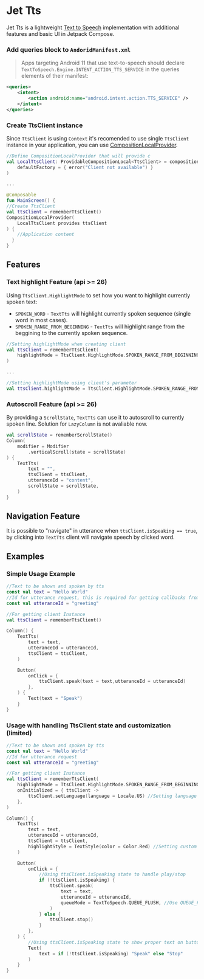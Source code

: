 # Jet Tts

Jet Tts is a lightweight [Text to Speech](https://android-developers.googleblog.com/2009/09/introduction-to-text-to-speech-in.html) implementation with additional features and basic UI in Jetpack Compose.

### Add queries block to `AndoridManifest.xml`

> Apps targeting Android 11 that use text-to-speech should declare
`TextToSpeech.Engine.INTENT_ACTION_TTS_SERVICE` in the queries elements of their manifest:

```xml
<queries>
    <intent>
        <action android:name="android.intent.action.TTS_SERVICE" />
    </intent>
</queries>
```

### Create TtsClient instance
Since `TtsClient` is using `Context` it's recomended to use single `TtsClient` instance in your application, you can use [CompositionLocalProvider](https://developer.android.com/develop/ui/compose/compositionlocal).
```kotlin
//Define CompositionLocalProvider that will provide c
val LocalTtsClient: ProvidableCompositionLocal<TtsClient> = compositionLocalOf(
    defaultFactory = { error("Client not available") }
)

...

@Composable
fun MainScreen() {
//Create TtsClient
val ttsClient = rememberTtsClient()
CompositionLocalProvider(
    LocalTtsClient provides ttsClient
) {
    //Application content
  }
}
```

## Features

### Text highlight Feature (api >= 26)
Using `TtsClient.HighlightMode` to set how you want to highlight currently spoken text:
* `SPOKEN_WORD` - `TextTts` will highlight currently spoken sequence (single word in most cases).
* `SPOKEN_RANGE_FROM_BEGINNING` - `TextTts` will highlight range from the beggining to the currently spoken sequence.

```kotlin
//Setting highlightMode when creating client
val ttsClient = rememberTtsClient(
    highlightMode = TtsClient.HighlightMode.SPOKEN_RANGE_FROM_BEGINNING
)

...

//Setting highlightMode using client's parameter
val ttsClient.highlightMode = TtsClient.HighlightMode.SPOKEN_RANGE_FROM_BEGINNING
```


### Autoscroll Feature (api >= 26)
By providing a `ScrollState`, `TextTts` can use it to autoscroll to currently spoken line. Solution for `LazyColumn` is not avaliable now.

```kotlin
val scrollState = rememberScrollState()
Column(
    modifier = Modifier
        .verticalScroll(state = scrollState)
) {
    TextTts(
        text = "",
        ttsClient = ttsClient,
        utteranceId = "content",
        scrollState = scrollState,
    )
}
```

## Navigation Feature
It is possible to "navigate" in utterance when `ttsClient.isSpeaking == true`, by clicking into `TextTts` client will navigate speech by clicked word.


## Examples


### Simple Usage Example

```kotlin
//Text to be shown and spoken by tts
const val text = "Hello World"
//Id for utterance request, this is required for getting callbacks from UtteranceProgressListener.UtteranceProgressListener
const val utteranceId = "greeting"

//For getting client Instance
val ttsClient = rememberTtsClient()

Column() {
    TextTts(
        text = text,
        utteranceId = utteranceId,
        ttsClient = ttsClient,
    )

    Button(
        onClick = {
            ttsClient.speak(text = text,utteranceId = utteranceId)
        },
    ) {
        Text(text = "Speak")
    }
}
```

### Usage with handling TtsClient state and customization (limited)

```kotlin
//Text to be shown and spoken by tts
const val text = "Hello World"
//Id for utterance request
const val utteranceId = "greeting"

//For getting client Instance
val ttsClient = rememberTtsClient(
    highlightMode = TtsClient.HighlightMode.SPOKEN_RANGE_FROM_BEGINNING, //Setting highligt mode
    onInitialized = { ttsClient ->
        ttsClient.setLanguage(language = Locale.US) //Setting language by locale (depends if language is supported)
    },
)

Column() {
    TextTts(
        text = text,
        utteranceId = utteranceId,
        ttsClient = ttsClient,
        highlightStyle = TextStyle(color = Color.Red) //Setting custom highlight style
    )

    Button(
        onClick = {
            //Using ttsClient.isSpeaking state to handle play/stop
            if (!ttsClient.isSpeaking) {
                ttsClient.speak(
                    text = text,
                    utteranceId = utteranceId,
                    queueMode = TextToSpeech.QUEUE_FLUSH, //Use QUEUE_FLUSH for replacing queue of QUEUE_ADD for add utterance to queue
                )
            } else {
                ttsClient.stop()
            }
        },
    ) {
        //Using ttsClient.isSpeaking state to show proper text on button
        Text(
            text = if (!ttsClient.isSpeaking) "Speak" else "Stop"
        )
    }
}
```